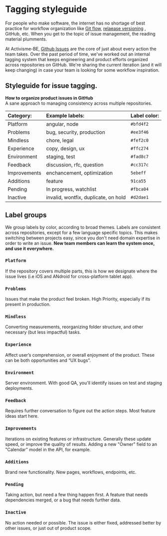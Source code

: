 # Tagging styleguide

For people who make software, the internet has no shortage of best practice for workflow organization
like [Git flow](https://www.atlassian.com/git/tutorials/comparing-workflows), [relaease versioning](http://semver.org/)
, GitHub, etc. When you get to the topic of issue management, the reading material plumments.

At Activisme-BE, [Github Issues](https://guides.github.com/features/issues/) are the core of just about every action the team takes.
Over the past period of time, we've worked out an internal tagging system that keeps engineering and product efforts organized
across repositories on GitHub. We're sharing the current iteration (and it will keep changing) in case your team is looking for some
workflow inspiration.

## Styleguide for issue tagging.

**How to organize product issues in GitHub** <br>
A sane approach to managing consistency across multiple repositories.

| Category:         | Example labels:                      | Label color:   |
| :---------------- | :----------------------------------- | :------------- |
| Platform          | angular, node                        | `#bfd4f2`      |    
| Problems          | bug, security, production            | `#ee3f46`      |
| Mindless          | chore, legal                         | `#fef2c0`      |
| Experience        | copy, design, ux                     | `#ffc274`      |   
| Environment       | staging, test                        | `#fad8c7`      |
| Feedback          | discussion, rfc, question            | `#cc317c`      |
| Improvements      | enchancement, optimization           | `5ebeff`       |
| Additions         | feature                              | `91ca55`       |
| Pending           | In progress, watchlist               | `#fbca04`      |
| Inactive          | invalid, wontfix, duplicate, on hold | `#d2dae1`      |

## Label groups

We group labels by color, according to broad themes. Labels are consistent across repositories,
except for a few language specific topics. This makes switching between projects easy, since you
don't need domain expertise in order to write an issue.
**New team members can learn the system once, and use it everywhere.**

### `Platform`
If the repository covers multiple parts, this is how we designate where the issue lives
(i.e iOS and ANdroid for cross-platform tablet app).

### `Problems`
Issues that make the product feel broken. High Priority, especially if its present in production.

### `Mindless`
Converting measurements, reorganizing folder structure, and other necessary (but less impactful) tasks.

### `Experience`
Affect user’s comprehension, or overall enjoyment of the product. These can be both opportunities and “UX bugs”.

### `Environment`
Server environment. With good QA, you'll identify issues on test and staging deployments.

### `Feedback`
Requires further conversation to figure out the action steps. Most feature ideas start here.

### `Improvements`
Iterations on existing features or infrastructure. Generally these update speed, or improve the quality
of results. Adding a new "Owner" field to an "Calendar" model in the API, for example.

### `Additions`
Brand new functionality. New pages, workflows, endpoints, etc.

### `Pending`
Taking action, but need a few thing happen first. A feature that needs dependencies merged, or a bug that needs further data.

### `Inactive`
No action needed or possible. The issue is either fixed, addressed better by other issues, or just out of product scope.
